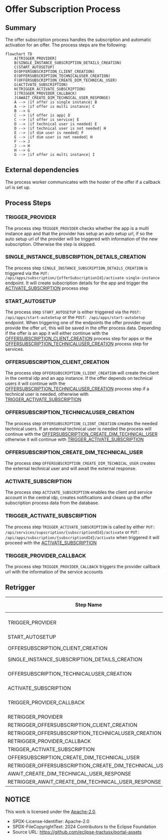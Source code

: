 # Offer Subscription Process

## Summary

The offer subscription process handles the subscription and automatic activation for an offer. The process steps are the following:

```mermaid
flowchart TD
    A[TRIGGER_PROVIDER]
    B(SINGLE_INSTANCE_SUBSCRIPTION_DETAILS_CREATION)
    C(START_AUTOSETUP)
    D(OFFERSUBSCRIPTION_CLIENT_CREATION)
    E(OFFERSUBSCRIPTION_TECHNICALUSER_CREATION)
    F(OFFERSUBSCRIPTION_CREATE_DIM_TECHNICAL_USER)
    G(ACTIVATE_SUBSCRIPTION)
    H(TRIGGER_ACTIVATE_SUBSCRIPTION)
    I(TRIGGER_PROVIDER_CALLBACK)
    J(AWAIT_CREATE_DIM_TECHNICAL_USER_RESPONSE)
    A --> |if offer is single instance| B
    A --> |if offer is multi instance| C
    B --> G
    C --> |if offer is app| D
    C --> |if offer is service| E
    D --> |if technical user is needed| E
    D --> |if technical user is not needed| H
    E --> |if dim user is needed| F
    E --> |if dim user is not needed| H
    F --> J
    J --> H
    H --> G
    G --> |if offer is multi instance| I

```

## External dependencies

The process worker communicates with the hoster of the offer if a callback url is set up.

## Process Steps

### TRIGGER_PROVIDER

The process step `TRIGGER_PROVIDER` checks whether the app is a multi instance app and that the provider has setup an auto setup url, if so the auto setup url of the provider will be triggered with information of the new subscription. Otherwise the step is skipped.

### SINGLE_INSTANCE_SUBSCRIPTION_DETAILS_CREATION

The process step `SINGLE_INSTANCE_SUBSCRIPTION_DETAILS_CREATION` is triggered via the `PUT: /api/apps/subscription/{offerSubscriptionId}/activate-single-instance` endpoint. It will create subscription details for the app and trigger the [ACTIVATE_SUBSCRIPTION](#activate_subscription) process step

### START_AUTOSETUP

The process step `START_AUTOSETUP` is either triggered via the `POST: /api/apps/start-autoSetup` or the `POST: /api/apps/start-autoSetup` endpoint. When triggering one of the endpoints the offer provider must provide the offer url, this will be saved in the offer process data. Depending if the offer is an app it will either continue with the [OFFERSUBSCRIPTION_CLIENT_CREATION](#offersubscription_client_creation) process step for apps or the [OFFERSUBSCRIPTION_TECHNICALUSER_CREATION](#offersubscription_technicaluser_creation) process step for services.

### OFFERSUBSCRIPTION_CLIENT_CREATION

The process step `OFFERSUBSCRIPTION_CLIENT_CREATION` will create the client in the central idp and an app instance. If the offer depends on technical users it will continue with the [OFFERSUBSCRIPTION_TECHNICALUSER_CREATION](#offersubscription_technicaluser_creation) process step if a technical user is needed, otherwise with [TRIGGER_ACTIVATE_SUBSCRIPTION](#trigger_activate_subscription)

### OFFERSUBSCRIPTION_TECHNICALUSER_CREATION

The process step `OFFERSUBSCRIPTION_CLIENT_CREATION` creates the needed technical users. If an external technical user is needed the process will continue with the [OFFERSUBSCRIPTION_CREATE_DIM_TECHNICAL_USER](#offersubscription_create_dim_technical_user) otherwise it will continue with [TRIGGER_ACTIVATE_SUBSCRIPTION](#trigger_activate_subscription)

### OFFERSUBSCRIPTION_CREATE_DIM_TECHNICAL_USER

The process step `OFFERSUBSCRIPTION_CREATE_DIM_TECHNICAL_USER` creates the external technical user and will await the external response.

### ACTIVATE_SUBSCRIPTION

The process step `ACTIVATE_SUBSCRIPTION` enables the client and service account in the central idp, creates notifications and cleans up the offer subscription process data from the database.

### TRIGGER_ACTIVATE_SUBSCRIPTION

The process step `TRIGGER_ACTIVATE_SUBSCRIPTION` is called by either `PUT: /api/services/supscription/{subscriptiondId}/activate` or `PUT: /api/apps/subscription/{subscriptiondId}/activate` when triggered it will proceed with the [ACTIVATE_SUBSCRIPTION](#activate_subscription)

### TRIGGER_PROVIDER_CALLBACK

The process step `TRIGGER_PROVIDER_CALLBACK` triggers the provider callback url with the information of the service accounts

## Retrigger

| Step Name                                             | Retrigger Possible | Retrigger Endpoint                                                                                                            |
| ----------------------------------------------------- | ------------------ | ----------------------------------------------------------------------------------------------------------------------------- |
| TRIGGER_PROVIDER                                      | YES                | api/administration/subscriptionconfiguration/process/offer-subscription/{offerSubscriptionId}/retrigger-provider-callback     |
| START_AUTOSETUP                                       | NO                 |                                                                                                                               |
| OFFERSUBSCRIPTION_CLIENT_CREATION                     | YES                | api/administration/subscriptionconfiguration/process/offer-subscription/{offerSubscriptionId}/retrigger-create-client         |
| SINGLE_INSTANCE_SUBSCRIPTION_DETAILS_CREATION         | NO                 |                                                                                                                               |
| OFFERSUBSCRIPTION_TECHNICALUSER_CREATION              | YES                | api/administration/subscriptionconfiguration/process/offer-subscription/{offerSubscriptionId}/retrigger-create-technical-user |
| ACTIVATE_SUBSCRIPTION                                 | NO                 |                                                                                                                               |
| TRIGGER_PROVIDER_CALLBACK                             | YES                | api/administration/subscriptionconfiguration/process/offer-subscription/{offerSubscriptionId}/retrigger-provider-callback     |
| RETRIGGER_PROVIDER                                    | NO                 |                                                                                                                               |
| RETRIGGER_OFFERSUBSCRIPTION_CLIENT_CREATION           | NO                 |                                                                                                                               |
| RETRIGGER_OFFERSUBSCRIPTION_TECHNICALUSER_CREATION    | NO                 |                                                                                                                               |
| RETRIGGER_PROVIDER_CALLBACK                           | NO                 |                                                                                                                               |
| TRIGGER_ACTIVATE_SUBSCRIPTION                         | NO                 |                                                                                                                               |
| OFFERSUBSCRIPTION_CREATE_DIM_TECHNICAL_USER           | YES                | missing                                                                                                                       |
| RETRIGGER_OFFERSUBSCRIPTION_CREATE_DIM_TECHNICAL_USER | NO                 |                                                                                                                               |
| AWAIT_CREATE_DIM_TECHNICAL_USER_RESPONSE              | YES                | missing                                                                                                                       |
| RETRIGGER_AWAIT_CREATE_DIM_TECHNICAL_USER_RESPONSE    | NO                 |                                                                                                                               |

## NOTICE

This work is licensed under the [Apache-2.0](https://www.apache.org/licenses/LICENSE-2.0).

- SPDX-License-Identifier: Apache-2.0
- SPDX-FileCopyrightText: 2024 Contributors to the Eclipse Foundation
- Source URL: https://github.com/eclipse-tractusx/portal-assets
